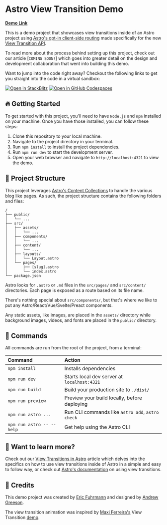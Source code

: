 # Astro View Transition Demo

[**Demo Link**](https://trailbuddy-astro-view-transition-demo.netlify.app/)

This is a demo project that showcases view transitions inside of an Astro project using [Astro's opt-in client-side routing](https://docs.astro.build/en/guides/view-transitions/) made specifically for the new [View Transition API](https://developer.mozilla.org/en-US/docs/Web/API/View_Transitions_API).

To read more about the process behind setting up this project, check out our article [`COMING SOON!`] which goes into greater detail on the design and development collaboration that went into building this demo.

Want to jump into the code right away? Checkout the following links to get you straight into the code in a virtual sandbox:

[![Open in StackBlitz](https://developer.stackblitz.com/img/open_in_stackblitz.svg)](https://stackblitz.com/~/github.com/vigetlabs/trailbuddy-view-transition)
[![Open in GitHub Codespaces](https://github.com/codespaces/badge.svg)](https://github.com/codespaces/new?skip_quickstart=true&machine=basicLinux32gb&repo=698412387&ref=main&geo=UsWest)

## 🔥 Getting Started

To get started with this project, you'll need to have `Node.js` and `npm` installed on your machine. Once you have those installed, you can follow these steps:

1. Clone this repository to your local machine.
2. Navigate to the project directory in your terminal.
3. Run `npm install` to install the project dependencies.
4. Run `npm run dev` to start the development server.
5. Open your web browser and navigate to `http://localhost:4321` to view the demo.

## 🚀 Project Structure

This project leverages [Astro's Content Collections](https://docs.astro.build/en/tutorials/add-content-collections/) to handle the various blog like pages. As such, the project structure contains the following folders and files:

```text
/
├── public/
│   └── ...
├── src/
│   ├── assets/
│   │   └── ...
│   ├── components/
│   │   └── ...
│   ├── content/
│   │   └── ...
│   ├── layouts/
│   │   └── Layout.astro
│   └── pages/
│       ├── [slug].astro
│       └── index.astro
└── package.json
```

Astro looks for `.astro` or `.md` files in the `src/pages/` and `src/content/` directories. Each page is exposed as a route based on its file name.

There's nothing special about `src/components/`, but that's where we like to put any Astro/React/Vue/Svelte/Preact components.

Any static assets, like images, are placed in the `assets/` directory while background images, videos, and fonts are placed in the `public/` directory.

## 🧞 Commands

All commands are run from the root of the project, from a terminal:

| Command                   | Action                                           |
| :------------------------ | :----------------------------------------------- |
| `npm install`             | Installs dependencies                            |
| `npm run dev`             | Starts local dev server at `localhost:4321`      |
| `npm run build`           | Build your production site to `./dist/`          |
| `npm run preview`         | Preview your build locally, before deploying     |
| `npm run astro ...`       | Run CLI commands like `astro add`, `astro check` |
| `npm run astro -- --help` | Get help using the Astro CLI                     |

## 👀 Want to learn more?

Check out our [View Transitions in Astro](https://www.viget.com/articles/view-transitions-in-astro/) article which delves into the specifics on how to use view transitions inside of Astro in a simple and easy to follow way, or check out [Astro's documentation](https://docs.astro.build/en/guides/view-transitions/) on using view transitions.

## 🥇 Credits

This demo project was created by [Eric Fuhrmann](https://www.viget.com/about/team/efuhrmann/) and designed by [Andrew Greeson](https://www.viget.com/about/team/agreeson/).

The view transition animation was inspired by [Maxi Ferreira's](https://twitter.com/charca) View Transition [demo](https://live-transitions.pages.dev/).
